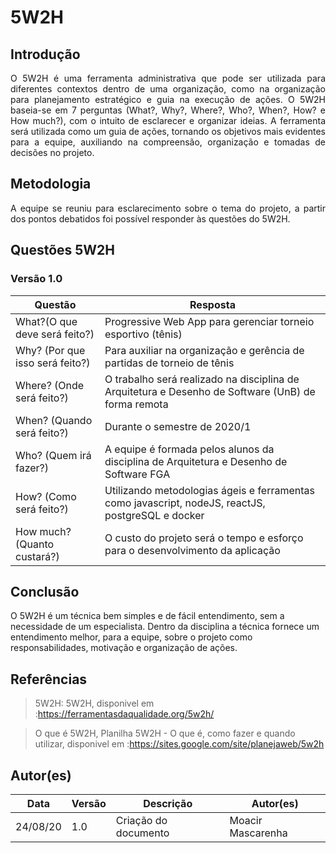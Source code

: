 # 5W2H

## Introdução
<p align = "justify">
    O 5W2H é uma ferramenta administrativa  que pode ser utilizada para diferentes contextos dentro de uma organização, como na organização para planejamento estratégico e guia na execução de ações. O 5W2H baseia-se em 7 perguntas (What?, Why?, Where?, Who?, When?, How? e How much?), com o intuito de esclarecer e organizar ideias. A ferramenta será utilizada como um guia de ações, tornando os objetivos mais evidentes para a equipe, auxiliando na compreensão, organização e tomadas de decisões no projeto.
</p>

## Metodologia
<p align = "justify">
    A equipe se reuniu para esclarecimento sobre o tema do projeto, a partir dos pontos debatidos foi possível responder às questões do 5W2H.  
</p>


## Questões 5W2H

### Versão 1.0

|Questão|Resposta|
|-------|--------|
|What?(O que deve será feito?)|Progressive Web App para gerenciar torneio esportivo (tênis)|
|Why? (Por que isso será feito?)|Para auxiliar na organização e gerência de partidas de torneio de tênis|
|Where? (Onde será feito?)|O trabalho será realizado na disciplina de Arquitetura e Desenho de Software (UnB) de forma remota|
|When? (Quando será feito?)|Durante o semestre de 2020/1|
|Who? (Quem irá fazer?)|A equipe é formada pelos alunos da disciplina de Arquitetura e Desenho de Software FGA|
|How? (Como será feito?)|Utilizando metodologias ágeis e ferramentas como javascript, nodeJS, reactJS, postgreSQL e docker|
|How much? (Quanto custará?)|O custo do projeto será o tempo e esforço para o desenvolvimento da aplicação|


## Conclusão
O 5W2H é um técnica bem simples e de fácil entendimento, sem a necessidade de um especialista. Dentro da disciplina a técnica fornece um entendimento melhor, para a equipe, sobre o projeto como responsabilidades, motivação e organização de ações.   
 
 
## Referências
> 5W2H: 5W2H, disponivel em :https://ferramentasdaqualidade.org/5w2h/

> O que é 5W2H, Planilha 5W2H - O que é, como fazer e quando utilizar, disponivel em :https://sites.google.com/site/planejaweb/5w2h

## Autor(es)
| Data | Versão | Descrição | Autor(es) |
| -- | -- | -- | -- |
| 24/08/20 | 1.0 | Criação do documento | Moacir Mascarenha | 